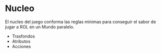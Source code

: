 
Nucleo
======

El nucleo del juego conforma las reglas mínimas para conseguir el sabor de jugar a ROL en un Mundo paralelo.

- Trasfondos
- Atributos
- Acciones
